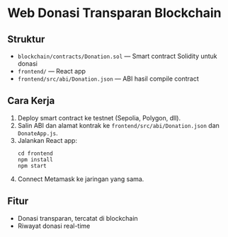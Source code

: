 # Web Donasi Transparan Blockchain

## Struktur

- `blockchain/contracts/Donation.sol` — Smart contract Solidity untuk donasi
- `frontend/` — React app
- `frontend/src/abi/Donation.json` — ABI hasil compile contract

## Cara Kerja

1. Deploy smart contract ke testnet (Sepolia, Polygon, dll).
2. Salin ABI dan alamat kontrak ke `frontend/src/abi/Donation.json` dan `DonateApp.js`.
3. Jalankan React app:  
   ```
   cd frontend
   npm install
   npm start
   ```
4. Connect Metamask ke jaringan yang sama.

## Fitur

- Donasi transparan, tercatat di blockchain
- Riwayat donasi real-time
